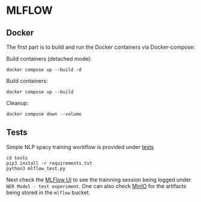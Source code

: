 # MLFLOW

## Docker
The first part is to build and run the Docker containers via Docker-compose:

Build containers (detached mode):
```
docker compose up --build -d
```

Build containers:
```
docker compose up --build
```

Cleanup:
```
docker compose down --volume
```

## Tests
Simple NLP spacy training workflow is provided under [tests](tests)

```
cd tests
pip3 install -r requirements.txt
python3 mlflow_test.py
```

Next check the [MLFlow UI](http://localhost:5000) to see the trainning session being logged under `NER Model - test experiment`. One can also check [MinIO](http://localhost:9000) for the artifacts being stored in the `mlflow` bucket.